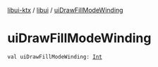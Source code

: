 [libui-ktx](../index.md) / [libui](index.md) / [uiDrawFillModeWinding](./ui-draw-fill-mode-winding.md)

# uiDrawFillModeWinding

`val uiDrawFillModeWinding: `[`Int`](https://kotlinlang.org/api/latest/jvm/stdlib/kotlin/-int/index.html)